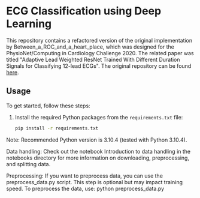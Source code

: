# ECG Classification using Deep Learning

This repository contains a refactored version of the original implementation by Between_a_ROC_and_a_heart_place, which was designed for the PhysioNet/Computing in Cardiology Challenge 2020. The related paper was titled "Adaptive Lead Weighted ResNet Trained With Different Duration Signals for Classifying 12-lead ECGs". The original repository can be found [here](original_repository_link).

## Usage

To get started, follow these steps:

1. Install the required Python packages from the `requirements.txt` file:

   ```bash
   pip install -r requirements.txt

Note: Recommended Python version is 3.10.4 (tested with Python 3.10.4).


Data handling: Check out the notebook Introduction to data handling in the notebooks directory for more information on downloading, preprocessing, and splitting data.

Preprocessing: If you want to preprocess data, you can use the preprocess_data.py script. This step is optional but may impact training speed. To preprocess the data, use:
python preprocess_data.py



